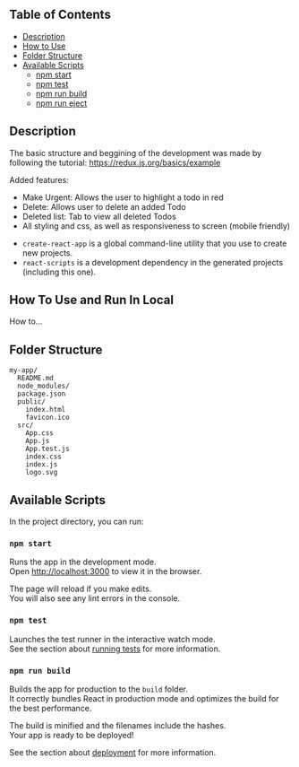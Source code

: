 
## Table of Contents

- [Description](#description)
- [How to Use](#how-to-use-and-run-in-local)
- [Folder Structure](#folder-structure)
- [Available Scripts](#available-scripts)
  - [npm start](#npm-start)
  - [npm test](#npm-test)
  - [npm run build](#npm-run-build)
  - [npm run eject](#npm-run-eject)


## Description

The basic structure and beggining of the development was made by following the tutorial:
https://redux.js.org/basics/example

Added features:
- Make Urgent: Allows the user to highlight a todo in red
- Delete: Allows user to delete an added Todo
- Deleted list: Tab to view all deleted Todos
- All styling and css, as well as responsiveness to screen (mobile friendly)

* `create-react-app` is a global command-line utility that you use to create new projects.
* `react-scripts` is a development dependency in the generated projects (including this one).


## How To Use and Run In Local

How to...

## Folder Structure


```
my-app/
  README.md
  node_modules/
  package.json
  public/
    index.html
    favicon.ico
  src/
    App.css
    App.js
    App.test.js
    index.css
    index.js
    logo.svg
```


## Available Scripts

In the project directory, you can run:

### `npm start`

Runs the app in the development mode.<br>
Open [http://localhost:3000](http://localhost:3000) to view it in the browser.

The page will reload if you make edits.<br>
You will also see any lint errors in the console.

### `npm test`

Launches the test runner in the interactive watch mode.<br>
See the section about [running tests](#running-tests) for more information.

### `npm run build`

Builds the app for production to the `build` folder.<br>
It correctly bundles React in production mode and optimizes the build for the best performance.

The build is minified and the filenames include the hashes.<br>
Your app is ready to be deployed!

See the section about [deployment](#deployment) for more information.


